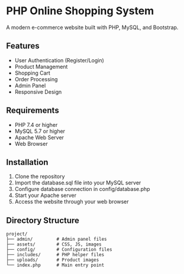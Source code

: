 # PHP Online Shopping System

A modern e-commerce website built with PHP, MySQL, and Bootstrap.

## Features
- User Authentication (Register/Login)
- Product Management
- Shopping Cart
- Order Processing
- Admin Panel
- Responsive Design

## Requirements
- PHP 7.4 or higher
- MySQL 5.7 or higher
- Apache Web Server
- Web Browser

## Installation
1. Clone the repository
2. Import the database.sql file into your MySQL server
3. Configure database connection in config/database.php
4. Start your Apache server
5. Access the website through your web browser

## Directory Structure
```
project/
├── admin/         # Admin panel files
├── assets/        # CSS, JS, images
├── config/        # Configuration files
├── includes/      # PHP helper files
├── uploads/       # Product images
└── index.php      # Main entry point
```
